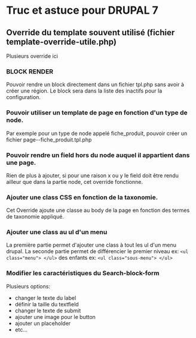 # Truc et astuce pour DRUPAL 7

## Override du template souvent utilisé (fichier template-override-utile.php)

Plusieurs override ici 

### BLOCK RENDER

Pouvoir rendre un block directement dans un fichier tpl.php sans avoir à créer une région. Le block sera dans la liste des inactifs pour la configuration.

### Pouvoir utiliser un template de page en fonction d'un type de node.

Par exemple pour un type de node appelé fiche_produit, pouvoir créer un fichier page--fiche_produit.tpl.php

### Pouvoir rendre un field hors du node auquel il appartient dans une page.

Rien de plus à ajouter, si pour une raison x ou y le field doit être rendu ailleur que dans la partie node, cet override fonctionne.

### Ajouter une class CSS en fonction de la taxonomie.

Cet Override ajoute une classe au body de la page en fonction des termes de taxonomie appliqué. 

### Ajouter une class au ul d'un menu

La première partie permet d'ajouter une class à tout les ul d'un menu drupal. 
La seconde partie permet de différencier le premier niveau ex: `<ul class="menu"> </ul>` 
des enfants ex: `<ul class="sous-menu"> </ul>` 

### Modifier les caractéristiques du Search-block-form

Plusieurs options:
* changer le texte du label
* définir la taille du textfield
* changer le texte de submit
* ajouter une image pour le button
* ajouter un placeholder
* etc...
